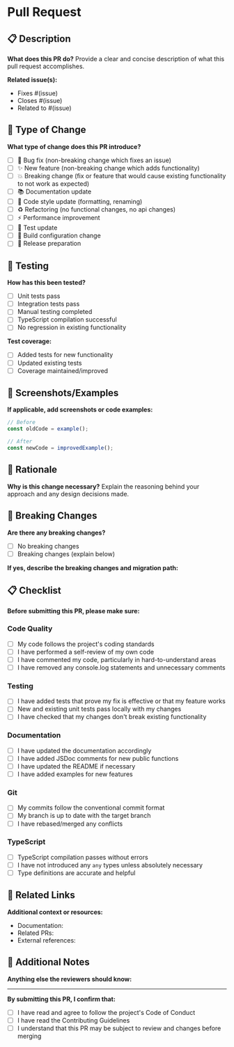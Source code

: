 # Pull Request

## 📋 Description

**What does this PR do?**
Provide a clear and concise description of what this pull request accomplishes.

**Related issue(s):**
- Fixes #(issue)
- Closes #(issue)
- Related to #(issue)

## 🔧 Type of Change

**What type of change does this PR introduce?**
- [ ] 🐛 Bug fix (non-breaking change which fixes an issue)
- [ ] ✨ New feature (non-breaking change which adds functionality)
- [ ] 💥 Breaking change (fix or feature that would cause existing functionality to not work as expected)
- [ ] 📚 Documentation update
- [ ] 🎨 Code style update (formatting, renaming)
- [ ] ♻️ Refactoring (no functional changes, no api changes)
- [ ] ⚡ Performance improvement
- [ ] 🧪 Test update
- [ ] 🔧 Build configuration change
- [ ] 🔖 Release preparation

## 🧪 Testing

**How has this been tested?**
- [ ] Unit tests pass
- [ ] Integration tests pass
- [ ] Manual testing completed
- [ ] TypeScript compilation successful
- [ ] No regression in existing functionality

**Test coverage:**
- [ ] Added tests for new functionality
- [ ] Updated existing tests
- [ ] Coverage maintained/improved

## 📸 Screenshots/Examples

**If applicable, add screenshots or code examples:**

```typescript
// Before
const oldCode = example();

// After  
const newCode = improvedExample();
```

## 💭 Rationale

**Why is this change necessary?**
Explain the reasoning behind your approach and any design decisions made.

## 🚨 Breaking Changes

**Are there any breaking changes?**
- [ ] No breaking changes
- [ ] Breaking changes (explain below)

**If yes, describe the breaking changes and migration path:**

## 📋 Checklist

**Before submitting this PR, please make sure:**

### Code Quality
- [ ] My code follows the project's coding standards
- [ ] I have performed a self-review of my own code
- [ ] I have commented my code, particularly in hard-to-understand areas
- [ ] I have removed any console.log statements and unnecessary comments

### Testing
- [ ] I have added tests that prove my fix is effective or that my feature works
- [ ] New and existing unit tests pass locally with my changes
- [ ] I have checked that my changes don't break existing functionality

### Documentation
- [ ] I have updated the documentation accordingly
- [ ] I have added JSDoc comments for new public functions
- [ ] I have updated the README if necessary
- [ ] I have added examples for new features

### Git
- [ ] My commits follow the conventional commit format
- [ ] My branch is up to date with the target branch
- [ ] I have rebased/merged any conflicts

### TypeScript
- [ ] TypeScript compilation passes without errors
- [ ] I have not introduced any `any` types unless absolutely necessary
- [ ] Type definitions are accurate and helpful

## 🔗 Related Links

**Additional context or resources:**
- Documentation: 
- Related PRs: 
- External references: 

## 📝 Additional Notes

**Anything else the reviewers should know:**

---

**By submitting this PR, I confirm that:**
- [ ] I have read and agree to follow the project's Code of Conduct
- [ ] I have read the Contributing Guidelines
- [ ] I understand that this PR may be subject to review and changes before merging
